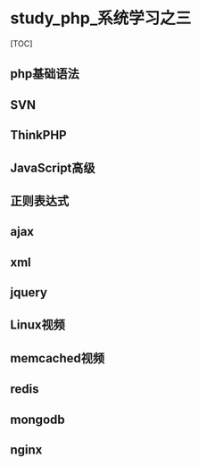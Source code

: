 # study_php_系统学习之三

[TOC]

## php基础语法



##  SVN 



##  ThinkPHP 



##  JavaScript高级 



##  正则表达式 



##  ajax 



##  xml 



##  jquery 



##  Linux视频 



##  memcached视频 



## redis



## mongodb



## nginx

